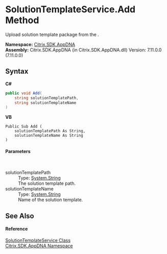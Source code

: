 # SolutionTemplateService.Add Method 
 

Upload solution template package from the .

**Namespace:**&nbsp;[Citrix.SDK.AppDNA](index.md)<br />**Assembly:**&nbsp;Citrix.SDK.AppDNA (in Citrix.SDK.AppDNA.dll) Version: 7.11.0.0 (7.11.0.0)

## Syntax

**C#**
```csharp
public void Add(
	string solutionTemplatePath,
	string solutionTemplateName
)
```

**VB**
```vbnet
Public Sub Add ( 
	solutionTemplatePath As String,
	solutionTemplateName As String
)
```


#### Parameters
&nbsp;<dl><dt>solutionTemplatePath</dt><dd>Type: <a href="http://msdn2.microsoft.com/en-us/library/s1wwdcbf" target="_blank">System.String</a><br />The solution template path.</dd><dt>solutionTemplateName</dt><dd>Type: <a href="http://msdn2.microsoft.com/en-us/library/s1wwdcbf" target="_blank">System.String</a><br />Name of the solution template.</dd></dl>

## See Also


#### Reference
<a href="7725fe61-d189-0f45-0365-0af63788cd41">SolutionTemplateService Class</a><br /><a href="fe2d265b-410b-8b11-1eb4-a790e0b062bf">Citrix.SDK.AppDNA Namespace</a><br />